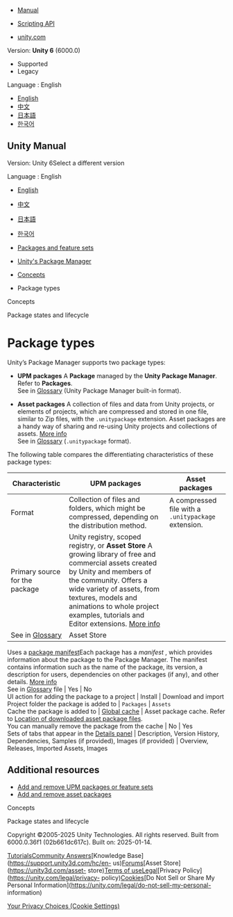 [](https://docs.unity3d.com)

  * [Manual](../Manual/index.html)
  * [Scripting API](../ScriptReference/index.html)

  * [unity.com](https://unity.com/)

Version: **Unity 6** (6000.0)

  * Supported
  * Legacy

Language : English

  * [English](/Manual/upm-package-types.html)
  * [中文](/cn/current/Manual/upm-package-types.html)
  * [日本語](/ja/current/Manual/upm-package-types.html)
  * [한국어](/kr/current/Manual/upm-package-types.html)

[](https://docs.unity3d.com)

## Unity Manual

Version: Unity 6Select a different version

Language : English

  * [English](/Manual/upm-package-types.html)
  * [中文](/cn/current/Manual/upm-package-types.html)
  * [日本語](/ja/current/Manual/upm-package-types.html)
  * [한국어](/kr/current/Manual/upm-package-types.html)

  * [Packages and feature sets](PackagesList.html)
  * [Unity's Package Manager](Packages.html)
  * [Concepts](upm-concepts.html)
  * Package types

[](upm-concepts.html)

Concepts

[](upm-lifecycle.html)

Package states and lifecycle

# Package types

Unity’s Package Manager supports two package types:

  * **UPM packages** A **Package** managed by the **Unity Package Manager**. Refer to **Packages**.  
See in [Glossary](Glossary.html#UPMpackage) (Unity Package Manager built-in
format).

  * **Asset packages** A collection of files and data from Unity projects, or elements of projects, which are compressed and stored in one file, similar to Zip files, with the `.unitypackage` extension. Asset packages are a handy way of sharing and re-using Unity projects and collections of assets. [More info](AssetPackages.html)  
See in [Glossary](Glossary.html#Assetpackage) (`.unitypackage` format).

The following table compares the differentiating characteristics of these
package types:

**Characteristic** | **UPM packages** | **Asset packages**  
---|---|---  
Format | Collection of files and folders, which might be compressed, depending on the distribution method. | A compressed file with a `.unitypackage` extension.  
Primary source for the package | Unity registry, scoped registry, or **Asset Store** A growing library of free and commercial assets created by Unity and members of the community. Offers a wide variety of assets, from textures, models and animations to whole project examples, tutorials and Editor extensions. [More info](AssetStore.html)  
See in [Glossary](Glossary.html#AssetStore) | Asset Store  
Uses a [package manifest](upm-manifestPkg.html)Each package has a _manifest_ ,
which provides information about the package to the Package Manager. The
manifest contains information such as the name of the package, its version, a
description for users, dependencies on other packages (if any), and other
details. [More info](upm-manifestPkg.html)  
See in [Glossary](Glossary.html#Packagemanifest) file | Yes | No  
UI action for adding the package to a project | Install | Download and import  
Project folder the package is added to | `Packages` | `Assets`  
Cache the package is added to | [Global cache](upm-cache.html) | Asset package cache. Refer to [Location of downloaded asset package files](AssetStorePackages.html#asset-location).  
You can manually remove the package from the cache | No | Yes  
Sets of tabs that appear in the [Details panel](upm-ui-details.html) | Description, Version History, Dependencies, Samples (if provided), Images (if provided) | Overview, Releases, Imported Assets, Images  
  
## Additional resources

  * [Add and remove UPM packages or feature sets](upm-ui-actions.html)
  * [Add and remove asset packages](upm-ui-actions-ap.html)

[](upm-concepts.html)

Concepts

[](upm-lifecycle.html)

Package states and lifecycle

Copyright ©2005-2025 Unity Technologies. All rights reserved. Built from
6000.0.36f1 (02b661dc617c). Built on: 2025-01-14.

[Tutorials](https://learn.unity.com/)[Community
Answers](https://answers.unity3d.com)[Knowledge
Base](https://support.unity3d.com/hc/en-
us)[Forums](https://forum.unity3d.com)[Asset Store](https://unity3d.com/asset-
store)[Terms of
use](https://docs.unity3d.com/Manual/TermsOfUse.html)[Legal](https://unity.com/legal)[Privacy
Policy](https://unity.com/legal/privacy-
policy)[Cookies](https://unity.com/legal/cookie-policy)[Do Not Sell or Share
My Personal Information](https://unity.com/legal/do-not-sell-my-personal-
information)

[Your Privacy Choices (Cookie Settings)](javascript:void\(0\);)

